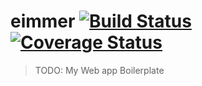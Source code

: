 # eimmer [![Build Status](https://travis-ci.org/elzup/react-app-boilerplate.svg?branch=master)](https://travis-ci.org/elzup/react-app-boilerplate) [![Coverage Status](https://coveralls.io/repos/github/elzup/react-app-boilerplate/badge.svg?branch=master)](https://coveralls.io/github/elzup/react-app-boilerplate?branch=master)

> TODO: My Web app Boilerplate
